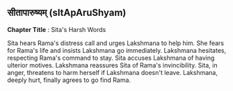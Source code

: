 ## सीतापारुष्यम् (sItApAruShyam)
**Chapter Title** : Sita's Harsh Words

Sita hears Rama's distress call and urges Lakshmana to help him. She fears for Rama's life and insists Lakshmana go immediately. Lakshmana hesitates, respecting Rama's command to stay. Sita accuses Lakshmana of having ulterior motives. Lakshmana reassures Sita of Rama's invincibility. Sita, in anger, threatens to harm herself if Lakshmana doesn't leave. Lakshmana, deeply hurt, finally agrees to go find Rama.